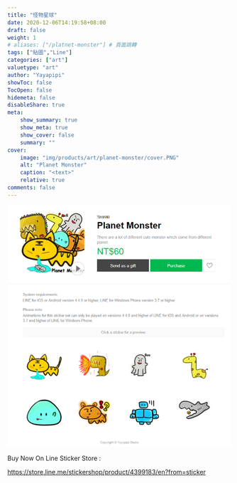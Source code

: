 ```yaml
---
title: "怪物星球"
date: 2020-12-06T14:19:58+08:00
draft: false
weight: 1
# aliases: ["/platnet-monster"] # 頁面跳轉
tags: ["貼圖","Line"]
categories: ["art"]
valuetype: "art"
author: "Yayapipi"
showToc: false
TocOpen: false
hidemeta: false
disableShare: true
meta:
    show_summary: true
    show_meta: true
    show_cover: false
    summary: ""
cover:
    image: "img/products/art/planet-monster/cover.PNG"
    alt: "Planet Monster"
    caption: "<text>"
    relative: true
comments: false
---
```

![1](/img/products/art/planet-monster/2.png)	


Buy Now On Line Sticker Store :

https://store.line.me/stickershop/product/4399183/en?from=sticker